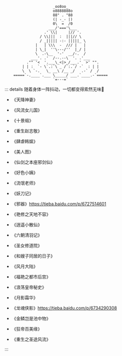                          _oo8oo_
                          o8888888o
                          88" . "88
                          (| -_- |)
                          0\  =  /0
                        ___/'==='\___
                      .' \\|     |// '.
                    / \\|||  :  |||// \
                    / _||||| -:- |||||_ \
                  |   | \\\  -  /// |   |
                  | \_|  ''\---/''  |_/ |
                  \  .-\__  '-'  __/-.  /
                ___'. .'  /--.--\  '. .'___
              ."" '<  '.___\_<|>_/___.'  >' "".
            | | :  `- \`.:`\ _ /`:.`/ -`  : | |
            \  \ `-.   \_ __\ /__ _/   .-` /  /
        =====`-.____`.___ \_____/ ___.`____.-`=====
                          `=---=`

::: details 随着身体一阵抖动，一切都变得索然无味👼

* 《天降神妻》
  
* 《风流女儿国》
* 《十景缎》
* 《重生赵志敬》
* 《肆虐韩娱》
* 《美人图》
* 《仙剑之本座邪剑仙》
* 《好色小姨》
* 《流氓老师》
* 《妖刀记》
* 《邪器》<https://tieba.baidu.com/p/6727514601>
* 《艳修之天地不容》
* 《逍遥小散仙》
* 《六朝清羽记》
* 《圣女修道院》
* 《和嫂子同居的日子》
* 《风月大陆》
* 《福艳之都市后宫》
* 《浪荡皇帝秘史》
* 《月影霜华》
* 《龙魂侠影》<https://tieba.baidu.com/p/6734290308>
* 《金鳞岂是池中物》
* 《狂帝百美缘》
* 《重生之圣途风流》

:::

